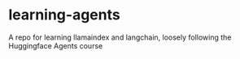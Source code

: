 # learning-agents
A repo for learning llamaindex and langchain, loosely following the Huggingface Agents course
